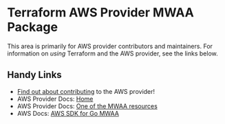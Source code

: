 # Terraform AWS Provider MWAA Package

This area is primarily for AWS provider contributors and maintainers. For information on _using_ Terraform and the AWS provider, see the links below.


## Handy Links

* [Find out about contributing](../../../docs/contributing) to the AWS provider!
* AWS Provider Docs: [Home](https://registry.terraform.io/providers/hashicorp/aws/latest/docs)
* AWS Provider Docs: [One of the MWAA resources](https://registry.terraform.io/providers/hashicorp/aws/latest/docs/resources/mwaa_environment)
* AWS Docs: [AWS SDK for Go MWAA](https://docs.aws.amazon.com/sdk-for-go/api/service/mwaa/)
